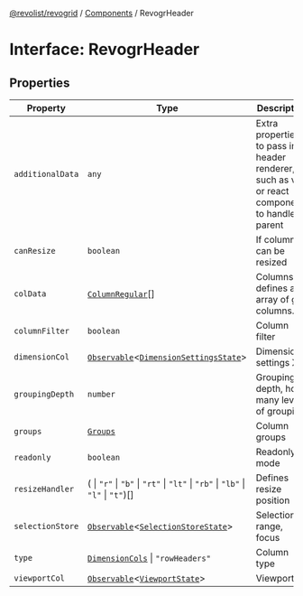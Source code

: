 [@revolist/revogrid](README.md) / [Components](Namespace.Components.md) / RevogrHeader

# Interface: RevogrHeader

## Properties

| Property | Type | Description | Defined in |
| ------ | ------ | ------ | ------ |
| `additionalData` | `any` | Extra properties to pass into header renderer, such as vue or react components to handle parent | [src/components.d.ts:467](https://github.com/revolist/revogrid/blob/69d5bd9cb55a69f54242342681dca616def73994/src/components.d.ts#L467) |
| `canResize` | `boolean` | If columns can be resized | [src/components.d.ts:471](https://github.com/revolist/revogrid/blob/69d5bd9cb55a69f54242342681dca616def73994/src/components.d.ts#L471) |
| `colData` | [`ColumnRegular`](Interface.ColumnRegular.md)[] | Columns - defines an array of grid columns. | [src/components.d.ts:475](https://github.com/revolist/revogrid/blob/69d5bd9cb55a69f54242342681dca616def73994/src/components.d.ts#L475) |
| `columnFilter` | `boolean` | Column filter | [src/components.d.ts:479](https://github.com/revolist/revogrid/blob/69d5bd9cb55a69f54242342681dca616def73994/src/components.d.ts#L479) |
| `dimensionCol` | [`Observable`](TypeAlias.Observable.md)\<[`DimensionSettingsState`](Interface.DimensionSettingsState.md)\> | Dimension settings X | [src/components.d.ts:483](https://github.com/revolist/revogrid/blob/69d5bd9cb55a69f54242342681dca616def73994/src/components.d.ts#L483) |
| `groupingDepth` | `number` | Grouping depth, how many levels of grouping | [src/components.d.ts:487](https://github.com/revolist/revogrid/blob/69d5bd9cb55a69f54242342681dca616def73994/src/components.d.ts#L487) |
| `groups` | [`Groups`](TypeAlias.Groups.md) | Column groups | [src/components.d.ts:491](https://github.com/revolist/revogrid/blob/69d5bd9cb55a69f54242342681dca616def73994/src/components.d.ts#L491) |
| `readonly` | `boolean` | Readonly mode | [src/components.d.ts:495](https://github.com/revolist/revogrid/blob/69d5bd9cb55a69f54242342681dca616def73994/src/components.d.ts#L495) |
| `resizeHandler` | ( \| `"r"` \| `"b"` \| `"rt"` \| `"lt"` \| `"rb"` \| `"lb"` \| `"l"` \| `"t"`)[] | Defines resize position | [src/components.d.ts:499](https://github.com/revolist/revogrid/blob/69d5bd9cb55a69f54242342681dca616def73994/src/components.d.ts#L499) |
| `selectionStore` | [`Observable`](TypeAlias.Observable.md)\<[`SelectionStoreState`](TypeAlias.SelectionStoreState.md)\> | Selection, range, focus | [src/components.d.ts:503](https://github.com/revolist/revogrid/blob/69d5bd9cb55a69f54242342681dca616def73994/src/components.d.ts#L503) |
| `type` | [`DimensionCols`](TypeAlias.DimensionCols.md) \| `"rowHeaders"` | Column type | [src/components.d.ts:507](https://github.com/revolist/revogrid/blob/69d5bd9cb55a69f54242342681dca616def73994/src/components.d.ts#L507) |
| `viewportCol` | [`Observable`](TypeAlias.Observable.md)\<[`ViewportState`](Interface.ViewportState.md)\> | Viewport X | [src/components.d.ts:511](https://github.com/revolist/revogrid/blob/69d5bd9cb55a69f54242342681dca616def73994/src/components.d.ts#L511) |
